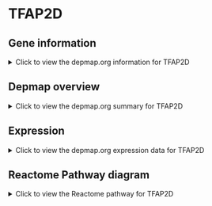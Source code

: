 <h1>TFAP2D</h1>

<h2>Gene information</h2>
<details>
  <summary>Click to view the depmap.org information for TFAP2D</summary>
  <p><a href="https://depmap.org/portal/gene/TFAP2D?tab=about" target="_BLANK">Open page in a new tab...</a></p>
  <iframe src="https://depmap.org/portal/gene/TFAP2D?tab=about" style="border:none;width:100%;height:800px"></iframe>
</details>

<h2>Depmap overview</h2>
<details>
  <summary>Click to view the depmap.org summary for TFAP2D</summary>
  <p><a href="https://depmap.org/portal/gene/TFAP2D?tab=overview" target="_BLANK">Open page in a new tab...</a></p>
  <iframe src="https://depmap.org/portal/gene/TFAP2D?tab=overview" style="border:none;width:100%;height:800px"></iframe>
</details>

<h2>Expression</h2>
<details>
  <summary>Click to view the depmap.org expression data for TFAP2D</summary>
  <p><a href="https://depmap.org/portal/gene/TFAP2D?tab=characterization" target="_BLANK">Open page in a new tab...</a></p>
  <iframe src="https://depmap.org/portal/gene/TFAP2D?tab=characterization" style="border:none;width:100%;height:800px"></iframe>
</details>



<h2>Reactome Pathway diagram</h2>
<details>
  <summary>Click to view the Reactome pathway for TFAP2D</summary>
  <p><a href="https://reactome.org/PathwayBrowser/#/R-HSA-8866907" target="_BLANK">Open page in a new tab...</a></p>
  <p>Activation of the TFAP2 (AP-2) family of transcription factors</p>
<iframe src="https://reactome.org/PathwayBrowser/#/R-HSA-8866907" style="border:none;width:100%;height:800px"></iframe>
</details>



